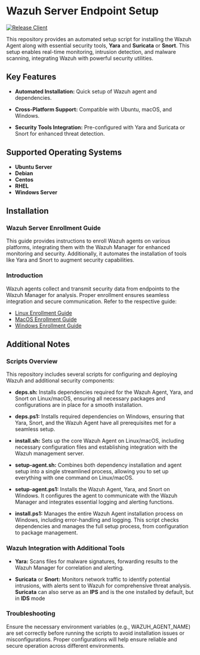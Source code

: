 # Wazuh Server Endpoint Setup

[![Release Client](https://github.com/ADORSYS-GIS/wazuh-server/actions/workflows/release.yaml/badge.svg?branch=main)](https://github.com/ADORSYS-GIS/wazuh-server/actions/workflows/release.yaml)

This repository provides an automated setup script for installing the Wazuh Agent along with essential security tools, **Yara** and **Suricata** or **Snort**. This setup enables real-time monitoring, intrusion detection, and malware scanning, integrating Wazuh with powerful security utilities.

## Key Features

- **Automated Installation:** Quick setup of Wazuh agent and dependencies.

- **Cross-Platform Support:** Compatible with Ubuntu, macOS, and Windows.

- **Security Tools Integration:** Pre-configured with Yara and Suricata or Snort for enhanced threat detection.

## Supported Operating Systems

- **Ubuntu Server**
- **Debian**
- **Centos**
- **RHEL** 
- **Windows Server**

## Installation

### Wazuh Server Enrollment Guide

This guide provides instructions to enroll Wazuh agents on various platforms, integrating them with the Wazuh Manager for enhanced monitoring and security. Additionally, it automates the installation of tools like Yara and Snort to augment security capabilities.

### Introduction

Wazuh agents collect and transmit security data from endpoints to the Wazuh Manager for analysis. Proper enrollment ensures seamless integration and secure communication. Refer to the respective guide:

- [Linux Enrollment Guide](/Agent%20Enrollment/linux-agent.md)
- [MacOS Enrollment Guide](/Agent%20Enrollment/macos-agent.md)
- [Windows Enrollment Guide](/Agent%20Enrollment/windows-agent.md)

## Additional Notes

### Scripts Overview

This repository includes several scripts for configuring and deploying Wazuh and additional security components:

- **deps.sh:** Installs dependencies required for the Wazuh Agent, Yara, and Snort on Linux/macOS, ensuring all necessary packages and configurations are in place for a smooth installation.

- **deps.ps1:** Installs required dependencies on Windows, ensuring that Yara, Snort, and the Wazuh Agent have all prerequisites met for a seamless setup.

- **install.sh:** Sets up the core Wazuh Agent on Linux/macOS, including necessary configuration files and establishing integration with the Wazuh management server.

- **setup-agent.sh:** Combines both dependency installation and agent setup into a single streamlined process, allowing you to set up everything with one command on Linux/macOS.

- **setup-agent.ps1:** Installs the Wazuh Agent, Yara, and Snort on Windows. It configures the agent to communicate with the Wazuh Manager and integrates essential logging and alerting functions.

- **install.ps1:** Manages the entire Wazuh Agent installation process on Windows, including error-handling and logging. This script checks dependencies and manages the full setup process, from configuration to package management.

### Wazuh Integration with Additional Tools

- **Yara:** Scans files for malware signatures, forwarding results to the Wazuh Manager for correlation and alerting.

- **Suricata** or **Snort:** Monitors network traffic to identify potential intrusions, with alerts sent to Wazuh for comprehensive threat analysis. **Suricata** can also serve as an **IPS** and is the one installed by default, but in **IDS** mode

### Troubleshooting

Ensure the necessary environment variables (e.g., WAZUH_AGENT_NAME) are set correctly before running the scripts to avoid installation issues or misconfigurations. Proper configurations will help ensure reliable and secure operation across different environments.
